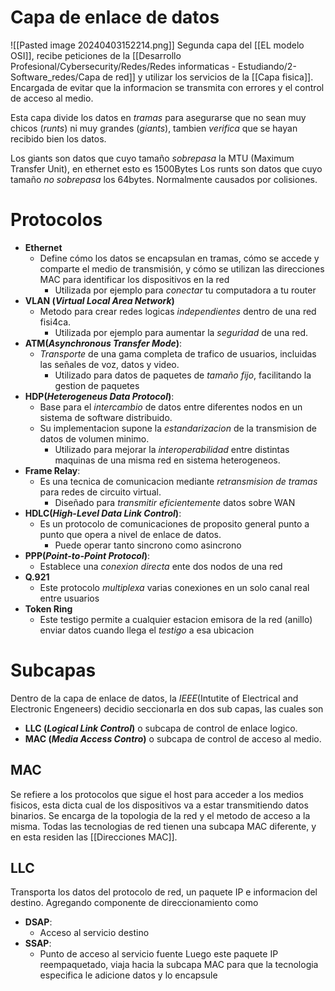 # Capa de enlace de datos
![[Pasted image 20240403152214.png]]
Segunda capa del [[EL modelo OSI]], recibe peticiones de la [[Desarrollo Profesional/Cybersecurity/Redes/Redes informaticas - Estudiando/2-Software_redes/Capa de red]] y utilizar los servicios de la [[Capa fisica]]. Encargada de evitar que la informacion se transmita con errores y el control de acceso al medio.

Esta capa divide los datos en *tramas* para asegurarse que no sean muy chicos (*runts*) ni muy grandes (*giants*), tambien *verifica* que se hayan recibido bien los datos.

Los giants son datos que cuyo tamaño *sobrepasa* la MTU (Maximum Transfer Unit), en ethernet esto es 1500Bytes
Los runts son datos que cuyo tamaño *no sobrepasa* los 64bytes. Normalmente causados por colisiones.
# Protocolos
- **Ethernet**
	- Define cómo los datos se encapsulan en tramas, cómo se accede y comparte el medio de transmisión, y cómo se utilizan las direcciones MAC para identificar los dispositivos en la red
		- Utilizada por ejemplo para *conectar* tu computadora a tu router
- **VLAN (*Virtual Local Area Network*)**
	- Metodo para crear redes logicas *independientes* dentro de una red fisi4ca.
		- Utilizada por ejemplo para aumentar la *seguridad* de una red.
- **ATM(*Asynchronous Transfer Mode*)**:
	- *Transporte* de una gama completa de trafico de usuarios, incluidas las señales de voz, datos y video.
		- Utilizado para datos de paquetes de *tamaño fijo*, facilitando la gestion de paquetes
- **HDP(*Heterogeneus Data Protocol*)**:
	- Base para el *intercambio* de datos entre diferentes nodos en un sistema de software distribuido. 
	- Su implementacion supone la *estandarizacion* de la transmision de datos de volumen minimo.
		- Utilizado para mejorar la *interoperabilidad* entre distintas maquinas de una misma red en sistema heterogeneos.
- **Frame Relay**:
	- Es una tecnica de comunicacion mediante *retransmision de tramas* para redes de circuito virtual.
		- Diseñado para *transmitir eficientemente* datos sobre WAN
- **HDLC(*High-Level Data Link Control*)**:
	- Es un protocolo de comunicaciones de proposito general punto a punto que opera a nivel de enlace de datos.
		- Puede operar tanto sincrono como asincrono
- **PPP(*Point-to-Point Protocol*)**:
	- Establece una *conexion directa* ente dos nodos de una red
- **Q.921**
	- Este protocolo *multiplexa* varias conexiones en un solo canal real entre usuarios
- **Token Ring**
	- Este testigo permite a cualquier estacion emisora de la red (anillo) enviar datos cuando llega el *testigo* a esa ubicacion

# Subcapas

Dentro de la capa de enlace de datos, la *IEEE*(Intutite of Electrical and Electronic Engeneers) decidio seccionarla en dos sub capas, las cuales son
- **LLC (*Logical Link Control*)** o subcapa de control de enlace logico.
- **MAC (*Media Access Contro*)** o subcapa de control de acceso al medio.

## MAC

Se refiere a los protocolos que sigue el host para acceder a los medios fisicos, esta dicta cual de los dispositivos va a estar transmitiendo datos binarios. Se encarga de la topologia de la red y el metodo de acceso a la misma. Todas las tecnologias de red tienen una subcapa MAC diferente, y en esta residen las [[Direcciones MAC]].

## LLC
Transporta los datos del protocolo de red, un paquete IP e informacion del destino. Agregando componente de direccionamiento como
- **DSAP**:
	- Acceso al servicio destino
- **SSAP**:
	- Punto de acceso al servicio fuente
Luego este paquete IP reempaquetado, viaja hacia la subcapa MAC para que la tecnologia especifica le adicione datos y lo encapsule
